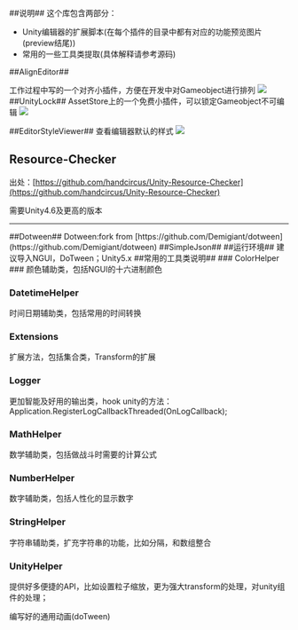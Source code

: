 ##说明##
这个库包含两部分：

- Unity编辑器的扩展脚本(在每个插件的目录中都有对应的功能预览图片(preview结尾))
- 常用的一些工具类提取(具体解释请参考源码)

##AlignEditor##

工作过程中写的一个对齐小插件，方便在开发中对Gameobject进行排列
![](https://github.com/zhaoqingqing/Unity_Editor_Scripts/blob/master/Assets/Editor/AlignEditor/AlignEditor_preview.jpg)
##UnityLock##
AssetStore上的一个免费小插件，可以锁定Gameobject不可编辑
![](https://github.com/zhaoqingqing/Unity_Editor_Scripts/blob/master/Assets/Editor/UnityLock/UnityLock-preview.jpg)

##EditorStyleViewer##
查看编辑器默认的样式
![](https://github.com/zhaoqingqing/Unity_Editor_Scripts/blob/master/Assets/Editor/Tools/TransformContextMenu-preview.jpg)


## Resource-Checker ##

出处：[https://github.com/handcircus/Unity-Resource-Checker](https://github.com/handcircus/Unity-Resource-Checker)

需要Unity4.6及更高的版本

<hr>
##Dotween##
Dotween:fork from  [https://github.com/Demigiant/dotween](https://github.com/Demigiant/dotween)
##SimpleJson##
##运行环境##
建议导入NGUI，DoTween；Unity5.x
##常用的工具类说明##
### ColorHelper ###
颜色辅助类，包括NGUI的十六进制颜色

### DatetimeHelper ###
时间日期辅助类，包括常用的时间转换

### Extensions ###
扩展方法，包括集合类，Transform的扩展

### Logger ###
更加智能及好用的输出类，hook unity的方法：Application.RegisterLogCallbackThreaded(OnLogCallback);

### MathHelper ###
数学辅助类，包括做战斗时需要的计算公式

### NumberHelper ###
数字辅助类，包括人性化的显示数字

### StringHelper ###
字符串辅助类，扩充字符串的功能，比如分隔，和数组整合

### UnityHelper ###
提供好多便捷的API，比如设置粒子缩放，更为强大transform的处理，对unity组件的处理；

编写好的通用动画(doTween)